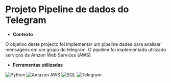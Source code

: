 # Projeto Pipeline de dados do Telegram

* **Contexto**

 O objetivo deste projecto foi implementar um pipeline dades para analisar mensagens em um grupo do telegram. O pipeline foi implementado utilizado serviços da Amzon Web Services (AWS).


* **Ferramentas utilizadas**

 ![Python](https://img.shields.io/badge/Python-black?style=flat-square&logo=python)
 ![Amazon AWS](https://img.shields.io/badge/AWS-black?style=flat-square&logo=amazon-aws)
![SQL](https://img.shields.io/badge/-SQL-black?style=flat-square&logo=sqlite)
![Telegram](https://img.shields.io/badge/-Telegram_Bots-blue?style=flat-square&logo=telegram)
